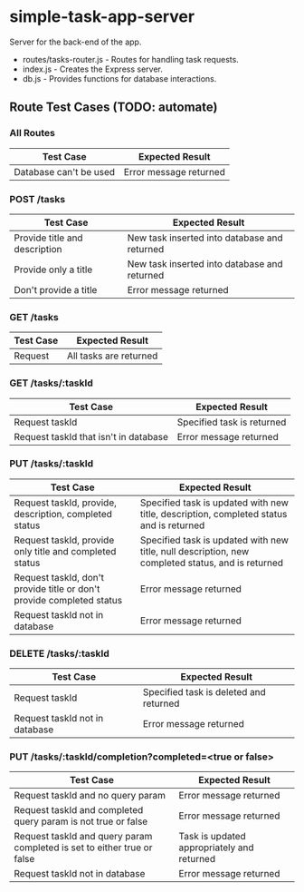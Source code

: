 
# simple-task-app-server
Server for the back-end of the app.
* routes/tasks-router.js - Routes for handling task requests.
* index.js - Creates the Express server.
* db.js - Provides functions for database interactions.

## Route  Test Cases (TODO: automate)

### All Routes 
| Test Case | Expected Result |
| --- | --- |
| Database can't be used | Error message returned |

### POST /tasks
| Test Case | Expected Result |
| --- | --- |
| Provide title and description | New task inserted into database and returned |
| Provide only a title | New task inserted into database and returned |
| Don't provide a title | Error message returned |

### GET /tasks
| Test Case | Expected Result |
| --- | --- |
| Request | All tasks are returned |

### GET /tasks/:taskId
| Test Case | Expected Result |
| --- | --- |
| Request taskId | Specified task is returned |
| Request taskId that isn't in database | Error message returned |

### PUT /tasks/:taskId
| Test Case | Expected Result |
| --- | --- |
| Request taskId, provide, description, completed status | Specified task is updated with new title, description, completed status and is returned |
| Request taskId, provide only title and completed status | Specified task is updated with new title, null description, new completed status, and is returned |
| Request taskId, don't provide title or don't provide completed status | Error message returned |
| Request taskId not in database | Error message returned |

### DELETE /tasks/:taskId
| Test Case | Expected Result |
| --- | --- |
| Request taskId | Specified task is deleted and returned |
| Request taskId not in database | Error message returned |

### PUT /tasks/:taskId/completion?completed=\<true or false\>
| Test Case | Expected Result |
| --- | --- |
| Request taskId and no query param | Error message returned |
| Request taskId and completed query param is not true or false| Error message returned |
| Request taskId and query param completed is set to either true or false | Task is updated appropriately and returned |
| Request taskId not in database | Error message returned |